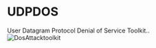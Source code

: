 # UDPDOS
User Datagram Protocol Denial of Service Toolkit.. 
<br>
<img src="https://i.gifer.com/7jiL.gif" alt="DosAttacktoolkit"> 
